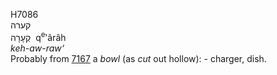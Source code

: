 <body>
  <p>H7086<br>  קערה  <br> קְעָרָה  ‎  q<sup>e</sup>‛ârâh  <br><i>keh-aw-raw‘ </i><br>Probably from <a href="h7167.htm">7167</a>  a <i>bowl</i> (as <i>cut</i> out hollow): - charger, dish.<br></p>
 </body>